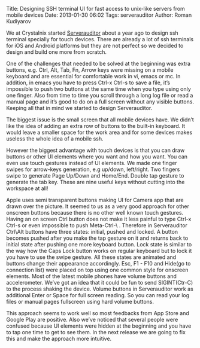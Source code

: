Title: Designing SSH terminal UI for fast access to unix-like servers from mobile devices
Date: 2013-01-30 06:02
Tags: serverauditor
Author: Roman Kudiyarov

We at Crystalnix started [Serverauditor](http://serverauditor.com "Serverauditor") about a year ago to design ssh terminal specially for touch devices. There are already a lot of ssh terminals for iOS and Android platforms but they are not perfect so we decided to design and build one more from scratch.

One of the challenges that needed to be solved at the beginning was extra buttons, e.g. Ctrl, Alt, Tab, Fn, Arrow keys were missing on a mobile keyboard and are essential for comfortable work in vi, emacs or mc. In addition, in emacs you have to press Ctrl-x Ctrl-s to save a file, it’s impossible to push two buttons at the same time when you type using only one finger. Also from time to time you scroll through a long log file or read a manual page and it’s good to do on a full screen without any visible buttons. Keeping all that in mind we started to design Serverauditor.

The biggest issue is the small screen that all mobile devices have. We didn’t like the idea of adding an extra row of buttons to the built-in keyboard. It would leave a smaller space for the work area and for some devices makes useless the whole idea of a mobile ssh.

However the biggest advantage with touch devices is that you can draw buttons or other UI elements where you want and how you want. You can even use touch gestures instead of UI elements. We made one finger swipes for arrow-keys generation, e.g up/down, left/right. Two fingers swipe to generate Page Up/Down and Home/End. Double tap gesture to generate the tab key. These are nine useful keys without cutting into the workspace at all!

Apple uses semi transparent buttons making UI for Camera app that are drawn over the picture. It seemed to us as a very good approach for other onscreen buttons because there is no other well known touch gestures. Having an on screen Ctrl button does not make it less painful to type Ctrl-x Ctrl-s or even impossible to push Meta-Ctrl-\ . Therefore in Serverauditor Ctrl\Alt buttons have three states: initial, pushed and locked. A button becomes pushed after you make the tap gesture on it and returns back to initial state after pushing one more keyboard button. Lock state is similar to the way how the Caps Lock button works on regular keyboard but to lock it you have to use the swipe gesture. All these states are animated and buttons change their appearance accordingly. Esc, F1 - F10 and Hide(go to connection list) were placed on top using one common style for onscreen elements.
Most of the latest mobile phones have volume buttons and accelerometer. We’ve got an idea that it could be fun to send SIGINT(Ctr-C) to the process shaking the device. Volume buttons in Serverauditor work as additional Enter or Space for full screen reading. So you can read your log files or manual pages fullscreen using hard volume buttons.

This approach seems to work well so most feedbacks from App Store and Google Play are positive. Also we’ve noticed that several people were confused because UI elements were hidden at the beginning and you have to tap one time to get to see them. In the next release we are going to fix this and make the approach more intuitive.
